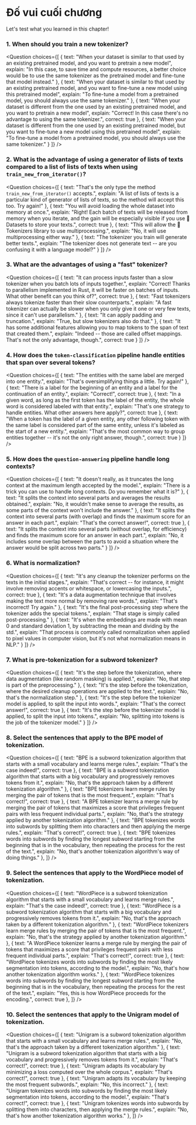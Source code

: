 <!-- DISABLE-FRONTMATTER-SECTIONS -->

# Đố vui cuối chương

<CourseFloatingBanner
    chapter={6}
    classNames="absolute z-10 right-0 top-0"
/>

Let's test what you learned in this chapter!

### 1. When should you train a new tokenizer?

<Question
	choices={[
		{
			text: "When your dataset is similar to that used by an existing pretrained model, and you want to pretrain a new model",
			explain: "In this case, to save time and compute resources, a better choice would be to use the same tokenizer as the pretrained model and fine-tune that model instead."
		},
		{
			text: "When your dataset is similar to that used by an existing pretrained model, and you want to fine-tune a new model using this pretrained model",
			explain: "To fine-tune a model from a pretrained model, you should always use the same tokenizer."
		},
		{
			text: "When your dataset is different from the one used by an existing pretrained model, and you want to pretrain a new model",
			explain: "Correct! In this case there's no advantage to using the same tokenizer.",
            correct: true
		},
        {
			text: "When your dataset is different from the one used by an existing pretrained model, but you want to fine-tune a new model using this pretrained model",
			explain: "To fine-tune a model from a pretrained model, you should always use the same tokenizer."
		}
	]}
/>

### 2. What is the advantage of using a generator of lists of texts compared to a list of lists of texts when using `train_new_from_iterator()`?

<Question
	choices={[
		{
			text: "That's the only type the method <code>train_new_from_iterator()</code> accepts.",
			explain: "A list of lists of texts is a particular kind of generator of lists of texts, so the method will accept this too. Try again!"
		},
		{
			text: "You will avoid loading the whole dataset into memory at once.",
			explain: "Right! Each batch of texts will be released from memory when you iterate, and the gain will be especially visible if you use 🤗 Datasets to store your texts.",
			correct: true
		},
		{
			text: "This will allow the 🤗 Tokenizers library to use multiprocessing.",
			explain: "No, it will use multiprocessing either way."
		},
        {
			text: "The tokenizer you train will generate better texts.",
			explain: "The tokenizer does not generate text -- are you confusing it with a language model?"
		}
	]}
/>

### 3. What are the advantages of using a "fast" tokenizer?

<Question
	choices={[
		{
			text: "It can process inputs faster than a slow tokenizer when you batch lots of inputs together.",
			explain: "Correct! Thanks to parallelism implemented in Rust, it will be faster on batches of inputs. What other benefit can you think of?",
			correct: true
		},
		{
			text: "Fast tokenizers always tokenize faster than their slow counterparts.",
			explain: "A fast tokenizer can actually be slower when you only give it one or very few texts, since it can't use parallelism."
		},
		{
			text: "It can apply padding and truncation.",
			explain: "True, but slow tokenizers also do that."
		},
        {
			text: "It has some additional features allowing you to map tokens to the span of text that created them.",
			explain: "Indeed -- those are called offset mappings. That's not the only advantage, though.",
			correct: true
		}
	]}
/>

### 4. How does the `token-classification` pipeline handle entities that span over several tokens?

<Question
	choices={[
		{
			text: "The entities with the same label are merged into one entity.",
			explain: "That's oversimplifying things a little. Try again!"
		},
		{
			text: "There is a label for the beginning of an entity and a label for the continuation of an entity.",
			explain: "Correct!",
			correct: true
		},
		{
			text: "In a given word, as long as the first token has the label of the entity, the whole word is considered labeled with that entity.",
			explain: "That's one strategy to handle entities. What other answers here apply?",
			correct: true
		},
        {
			text: "When a token has the label of a given entity, any other following token with the same label is considered part of the same entity, unless it's labeled as the start of a new entity.",
			explain: "That's the most common way to group entities together -- it's not the only right answer, though.",
			correct: true
		}
	]}
/>

### 5. How does the `question-answering` pipeline handle long contexts?

<Question
	choices={[
		{
			text: "It doesn't really, as it truncates the long context at the maximum length accepted by the model.",
			explain: "There is a trick you can use to handle long contexts. Do you remember what it is?"
		},
		{
			text: "It splits the context into several parts and averages the results obtained.",
			explain: "No, it wouldn't make sense to average the results, as some parts of the context won't include the answer."
		},
		{
			text: "It splits the context into several parts (with overlap) and finds the maximum score for an answer in each part.",
			explain: "That's the correct answer!",
			correct: true
		},
        {
			text: "It splits the context into several parts (without overlap, for efficiency) and finds the maximum score for an answer in each part.",
			explain: "No, it includes some overlap between the parts to avoid a situation where the answer would be split across two parts."
		}
	]}
/>

### 6. What is normalization?

<Question
	choices={[
		{
			text: "It's any cleanup the tokenizer performs on the texts in the initial stages.",
			explain: "That's correct -- for instance, it might involve removing accents or whitespace, or lowercasing the inputs.",
			correct: true
		},
		{
			text: "It's a data augmentation technique that involves making the text more normal by removing rare words.",
			explain: "That's incorrect! Try again."
		},
		{
			text: "It's the final post-processing step where the tokenizer adds the special tokens.",
			explain: "That stage is simply called post-processing."
		},
        {
			text: "It's when the embeddings are made with mean 0 and standard deviation 1, by subtracting the mean and dividing by the std.",
			explain: "That process is commonly called normalization when applied to pixel values in computer vision, but it's not what normalization means in NLP."
		}
	]}
/>

### 7. What is pre-tokenization for a subword tokenizer?

<Question
	choices={[
		{
			text: "It's the step before the tokenization, where data augmentation (like random masking) is applied.",
			explain: "No, that step is part of the preprocessing."
		},
		{
			text: "It's the step before the tokenization, where the desired cleanup operations are applied to the text.",
			explain: "No, that's the normalization step."
		},
		{
			text: "It's the step before the tokenizer model is applied, to split the input into words.",
			explain: "That's the correct answer!",
			correct: true
		},
        {
			text: "It's the step before the tokenizer model is applied, to split the input into tokens.",
			explain: "No, splitting into tokens is the job of the tokenizer model."
		}
	]}
/>

### 8. Select the sentences that apply to the BPE model of tokenization.

<Question
	choices={[
		{
			text: "BPE is a subword tokenization algorithm that starts with a small vocabulary and learns merge rules.",
			explain: "That's the case indeed!",
			correct: true
		},
		{
			text: "BPE is a subword tokenization algorithm that starts with a big vocabulary and progressively removes tokens from it.",
			explain: "No, that's the approach taken by a different tokenization algorithm."
		},
		{
			text: "BPE tokenizers learn merge rules by merging the pair of tokens that is the most frequent.",
			explain: "That's correct!",
			correct: true
		},
		{
			text: "A BPE tokenizer learns a merge rule by merging the pair of tokens that maximizes a score that privileges frequent pairs with less frequent individual parts.",
			explain: "No, that's the strategy applied by another tokenization algorithm."
		},
		{
			text: "BPE tokenizes words into subwords by splitting them into characters and then applying the merge rules.",
			explain: "That's correct!",
			correct: true
		},
		{
			text: "BPE tokenizes words into subwords by finding the longest subword starting from the beginning that is in the vocabulary, then repeating the process for the rest of the text.",
			explain: "No, that's another tokenization algorithm's way of doing things."
		},
	]}
/>

### 9. Select the sentences that apply to the WordPiece model of tokenization.

<Question
	choices={[
		{
			text: "WordPiece is a subword tokenization algorithm that starts with a small vocabulary and learns merge rules.",
			explain: "That's the case indeed!",
			correct: true
		},
		{
			text: "WordPiece is a subword tokenization algorithm that starts with a big vocabulary and progressively removes tokens from it.",
			explain: "No, that's the approach taken by a different tokenization algorithm."
		},
		{
			text: "WordPiece tokenizers learn merge rules by merging the pair of tokens that is the most frequent.",
			explain: "No, that's the strategy applied by another tokenization algorithm."
		},
		{
			text: "A WordPiece tokenizer learns a merge rule by merging the pair of tokens that maximizes a score that privileges frequent pairs with less frequent individual parts.",
			explain: "That's correct!",
			correct: true
		},
		{
			text: "WordPiece tokenizes words into subwords by finding the most likely segmentation into tokens, according to the model.",
			explain: "No, that's how another tokenization algorithm works."
		},
		{
			text: "WordPiece tokenizes words into subwords by finding the longest subword starting from the beginning that is in the vocabulary, then repeating the process for the rest of the text.",
			explain: "Yes, this is how WordPiece proceeds for the encoding.",
			correct: true
		},
	]}
/>

### 10. Select the sentences that apply to the Unigram model of tokenization.

<Question
	choices={[
		{
			text: "Unigram is a subword tokenization algorithm that starts with a small vocabulary and learns merge rules.",
			explain: "No, that's the approach taken by a different tokenization algorithm."
		},
		{
			text: "Unigram is a subword tokenization algorithm that starts with a big vocabulary and progressively removes tokens from it.",
			explain: "That's correct!",
			correct: true
		},
		{
			text: "Unigram adapts its vocabulary by minimizing a loss computed over the whole corpus.",
			explain: "That's correct!",
			correct: true
		},
		{
			text: "Unigram adapts its vocabulary by keeping the most frequent subwords.",
			explain: "No, this incorrect."
		},
		{
			text: "Unigram tokenizes words into subwords by finding the most likely segmentation into tokens, according to the model.",
			explain: "That's correct!",
			correct: true
		},
		{
			text: "Unigram tokenizes words into subwords by splitting them into characters, then applying the merge rules.",
			explain: "No, that's how another tokenization algorithm works."
		},
	]}
/>
